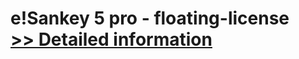# e!Sankey 5 pro - floating-license<br />[>> Detailed information](https://secure.shareit.com/shareit/product.html?productid=300778382&affiliateid=200057808)